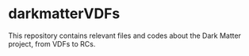 # darkmatterVDFs
This repository contains relevant files and codes about the Dark Matter project, from VDFs to RCs.
